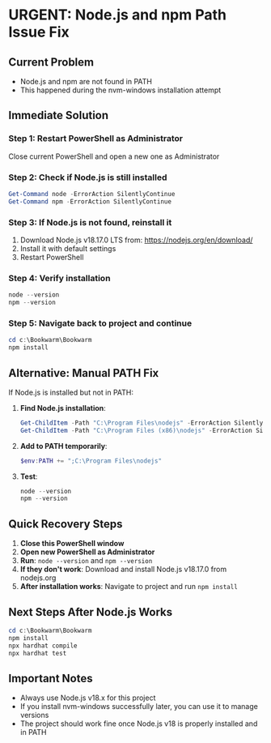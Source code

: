# URGENT: Node.js and npm Path Issue Fix

## Current Problem
- Node.js and npm are not found in PATH
- This happened during the nvm-windows installation attempt

## Immediate Solution

### Step 1: Restart PowerShell as Administrator
Close current PowerShell and open a new one as Administrator

### Step 2: Check if Node.js is still installed
```powershell
Get-Command node -ErrorAction SilentlyContinue
Get-Command npm -ErrorAction SilentlyContinue
```

### Step 3: If Node.js is not found, reinstall it
1. Download Node.js v18.17.0 LTS from: https://nodejs.org/en/download/
2. Install it with default settings
3. Restart PowerShell

### Step 4: Verify installation
```powershell
node --version
npm --version
```

### Step 5: Navigate back to project and continue
```powershell
cd c:\Bookwarm\Bookwarm
npm install
```

## Alternative: Manual PATH Fix

If Node.js is installed but not in PATH:

1. **Find Node.js installation**:
   ```powershell
   Get-ChildItem -Path "C:\Program Files\nodejs" -ErrorAction SilentlyContinue
   Get-ChildItem -Path "C:\Program Files (x86)\nodejs" -ErrorAction SilentlyContinue
   ```

2. **Add to PATH temporarily**:
   ```powershell
   $env:PATH += ";C:\Program Files\nodejs"
   ```

3. **Test**:
   ```powershell
   node --version
   npm --version
   ```

## Quick Recovery Steps

1. **Close this PowerShell window**
2. **Open new PowerShell as Administrator**
3. **Run**: `node --version` and `npm --version`
4. **If they don't work**: Download and install Node.js v18.17.0 from nodejs.org
5. **After installation works**: Navigate to project and run `npm install`

## Next Steps After Node.js Works

```powershell
cd c:\Bookwarm\Bookwarm
npm install
npx hardhat compile
npx hardhat test
```

## Important Notes

- Always use Node.js v18.x for this project
- If you install nvm-windows successfully later, you can use it to manage versions
- The project should work fine once Node.js v18 is properly installed and in PATH

